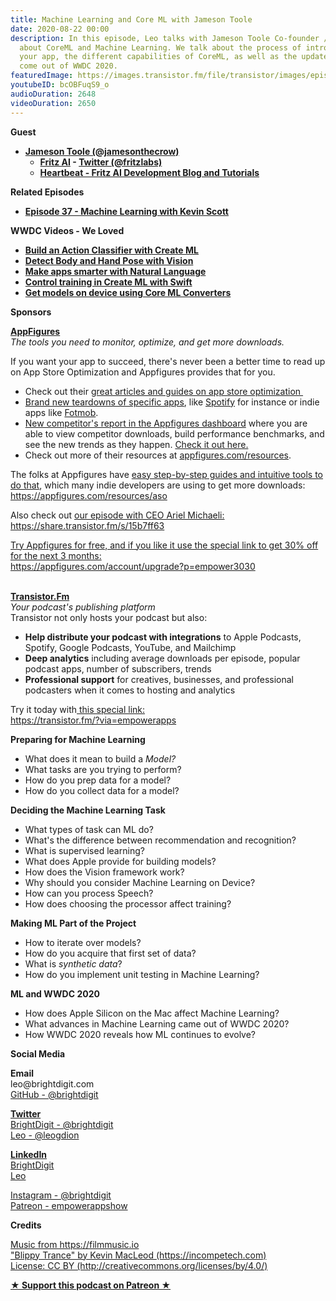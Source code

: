```yaml
---
title: Machine Learning and Core ML with Jameson Toole
date: 2020-08-22 00:00
description: In this episode, Leo talks with Jameson Toole Co-founder / CTO of FritzAI
  about CoreML and Machine Learning. We talk about the process of introducing ML into
  your app, the different capabilities of CoreML, as well as the updates which have
  come out of WWDC 2020.
featuredImage: https://images.transistor.fm/file/transistor/images/episode/289486/full_1597244881-artwork.jpg
youtubeID: bcOBFuqS9_o
audioDuration: 2648
videoDuration: 2650
---
```

<p><b>Guest</b></p><ul><li>
<a href="https://twitter.com/jamesonthecrow"><strong>Jameson Toole (@jamesonthecrow)</strong></a><ul>
<li>
<a href="https://www.fritz.ai"><strong>Fritz AI</strong></a><strong> - </strong><a href="https://twitter.com/fritzlabs"><strong>Twitter (@fritzlabs)</strong></a>
</li>
<li><a href="https://heartbeat.fritz.ai"><strong>Heartbeat - Fritz AI Development Blog and Tutorials</strong></a></li>
</ul>
</li></ul><p><b>Related Episodes</b></p><ul><li><a href="https://share.transistor.fm/s/52ef1db7"><strong>Episode 37 - Machine Learning with Kevin Scott</strong></a></li></ul><p><strong>WWDC Videos - We Loved</strong></p><ul>
<li><a href="https://developer.apple.com/wwdc20/10043"><strong>Build an Action Classifier with Create ML</strong></a></li>
<li><a href="https://developer.apple.com/wwdc20/10653"><strong>Detect Body and Hand Pose with Vision</strong></a></li>
<li><a href="https://developer.apple.com/wwdc20/10657"><strong>Make apps smarter with Natural Language</strong></a></li>
<li><a href="https://developer.apple.com/wwdc20/10156"><strong>Control training in Create ML with Swift</strong></a></li>
<li><a href="https://developer.apple.com/wwdc20/10153"><strong>Get models on device using Core ML Converters</strong></a></li>
</ul><p><b>Sponsors</b></p><p><a href="https://appfigures.com/account/upgrade?p=empower3030"><strong>AppFigures</strong></a><strong><br></strong><em>The tools you need to monitor, optimize, and get more downloads.</em><strong></strong></p><p>If you want your app to succeed, there's never been a better time to read up on App Store Optimization and Appfigures provides that for you. </p><ul>
<li>Check out their <a href="https://appfigures.com/resources">great articles and guides on app store optimization </a>
</li>
<li>
<a href="https://appfigures.com/resources/tagged/aso-teardown">Brand new teardowns of specific apps</a>, like <a href="https://appfigures.com/resources/aso/optimization-teardown-spotify">Spotify</a> for instance or indie apps like <a href="https://appfigures.com/resources/aso/aso-teardown-fotmob">Fotmob</a>.</li>
<li>
<a href="https://appfigures.com/reports/competitors?utm_source=empowerapps">New competitor's report in the Appfigures dashboard</a> where you are able to view competitor downloads, build performance benchmarks, and see the new trends as they happen. <a href="https://appfigures.com/reports/competitors?utm_source=empowerapps">Check it out here.</a>
</li>
<li>Check out more of their resources at <a href="http://appfigures.com/resources">appfigures.com/resources</a>.</li>
</ul><p>The folks at Appfigures have <a href="https://appfigures.com/resources/aso">easy step-by-step guides and intuitive tools to do that</a>, which many indie developers are using to get more downloads:<br><a href="https://appfigures.com/resources/aso">https://appfigures.com/resources/aso</a></p><p>Also check out <a href="https://share.transistor.fm/s/15b7ff63">our episode with CEO Ariel Michaeli:<br>https://share.transistor.fm/s/15b7ff63</a></p><p><a href="https://appfigures.com/account/upgrade?p=empower3030">Try Appfigures for free, and if you like it use the special link to get 30% off for the next 3 months:</a><a href="https://www.linode.com/?r=97e09acbd5d304d87dadef749491d245e71c74e7"><br></a><a href="https://appfigures.com/account/upgrade?p=empower3030">https://appfigures.com/account/upgrade?p=empower3030</a></p><p><br><a href="https://transistor.fm/?via=empowerapps"><strong>Transistor.Fm</strong></a><br><em>Your podcast's publishing platform<br></em>Transistor not only hosts your podcast but also:</p><ul>
<li>
<strong>Help distribute your podcast with integrations</strong> to Apple Podcasts, Spotify, Google Podcasts, YouTube, and Mailchimp</li>
<li>
<strong>Deep analytics</strong> including average downloads per episode, popular podcast apps, number of subscribers, trends</li>
<li>
<strong>Professional support</strong> for creatives, businesses, and professional podcasters when it comes to hosting and analytics</li>
</ul><p>Try it today with<a href="https://transistor.fm/?via=empowerapps"> this special link:</a><br><a href="https://transistor.fm/?via=empowerapps">https://transistor.fm/?via=empowerapps</a></p><p><b>Preparing for Machine Learning</b></p><ul>
<li>What does it mean to build a <em>Model?</em>
</li>
<li>What tasks are you trying to perform?</li>
<li>How do you prep data for a model?</li>
<li>How do you collect data for a model?</li>
</ul><p><b>Deciding the Machine Learning Task</b></p><ul>
<li>What types of task can ML do?</li>
<li>What's the difference between recommendation and recognition?</li>
<li>What is supervised learning?</li>
<li>What does Apple provide for building models?</li>
<li>How does the Vision framework work?</li>
<li>Why should you consider Machine Learning on Device?</li>
<li>How can you process Speech?</li>
<li>How does choosing the processor affect training?</li>
</ul><p><b>Making ML Part of the Project</b></p><ul>
<li>How to iterate over models?</li>
<li>How do you acquire that first set of data?</li>
<li>What is <em>synthetic data</em>?</li>
<li>How do you implement unit testing in Machine Learning?</li>
</ul><p><b>ML and WWDC 2020</b></p><ul>
<li>How does Apple Silicon on the Mac affect Machine Learning? </li>
<li>What advances in Machine Learning came out of WWDC 2020?</li>
<li>How WWDC 2020 reveals how ML continues to evolve?</li>
</ul><p><b>Social Media</b></p><p><strong>Email</strong><br>leo@brightdigit.com<br><a href="https://github.com/brightdigit">GitHub - @brightdigit</a></p><p><a href="https://twitter.com/brightdigit"><strong>Twitter </strong><br>BrightDigit - @brightdigit</a><br><a href="https://twitter.com/leogdion">Leo - @leogdion</a></p><p><a href="https://www.linkedin.com/company/bright-digit"><strong>LinkedIn</strong><br>BrightDigit</a><br><a href="https://www.linkedin.com/in/leogdion/">Leo</a></p><p><a href="https://www.instagram.com/brightdigit/">Instagram - @brightdigit</a><br><a href="https://www.patreon.com/empowerappsshow">Patreon - empowerappshow</a></p><p><b>Credits</b></p><p><a href="https://filmmusic.io/">Music from https://filmmusic.io</a><br><a href="https://incompetech.com/">"Blippy Trance" by Kevin MacLeod (https://incompetech.com)</a><br><a href="http://creativecommons.org/licenses/by/4.0/">License: CC BY (http://creativecommons.org/licenses/by/4.0/)</a></p><p><strong><a rel="payment" title="★ Support this podcast on Patreon ★" href="https://www.patreon.com/empowerappsshow">★ Support this podcast on Patreon ★</a></strong></p>
      